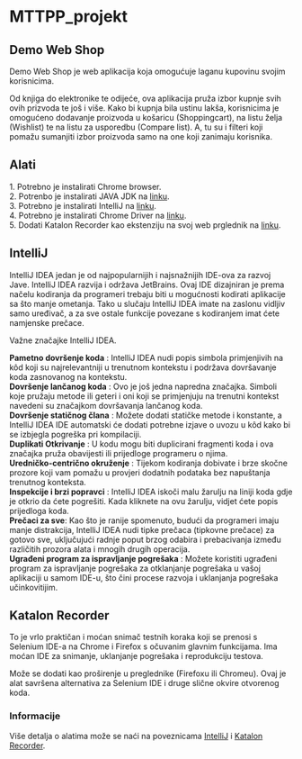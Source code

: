 # MTTPP_projekt

<h2>Demo Web Shop</h2>
<p>Demo Web Shop je web aplikacija koja omogućuje laganu kupovinu svojim korisnicima.</p>
<p>Od knjiga do elektronike te odijeće, ova aplikacija pruža izbor kupnje svih ovih prizvoda te još i više.
Kako bi kupnja bila ustinu lakša, korisnicima je omogućeno dodavanje proizvoda u košaricu (Shoppingcart), na listu želja (Wishlist) te na listu za usporedbu (Compare list). A, tu su i filteri koji pomažu sumanjiti izbor proizvoda samo na one koji zanimaju korisnika.</p>
    
<h2>Alati</h2>
<p>
1. Potrebno je instalirati Chrome browser.<br>
2. Potrenbo je instalirati JAVA JDK na <a href="https://www.oracle.com/java/technologies/downloads/">linku</a>.<br>
3. Potrebno je instalirati IntelliJ na <a href="https://www.jetbrains.com/idea/download/">linku</a>.<br>
4. Potrebno je instalirati Chrome Driver na <a href="https://chromedriver.chromium.org/downloads">linku</a>.<br>
5. Dodati Katalon Recorder kao ekstenziju na svoj web prglednik na <a href="https://chrome.google.com/webstore/detail/katalon-recorder-selenium/ljdobmomdgdljniojadhoplhkpialdid">linku</a>.<br>
</p>

<h2>IntelliJ</h2>

<p>IntelliJ IDEA jedan je od najpopularnijih i najsnažnijih IDE-ova za razvoj Jave. IntelliJ IDEA razvija i održava JetBrains.
Ovaj IDE dizajniran je prema načelu kodiranja da programeri trebaju biti u mogućnosti kodirati aplikacije sa što manje ometanja. Tako u slučaju IntelliJ IDEA imate na zaslonu vidljiv samo uređivač, a za sve ostale funkcije povezane s kodiranjem imat ćete namjenske prečace.</p>

<p>Važne značajke IntelliJ IDEA.</p>

<p>
    <b>Pametno dovršenje koda</b> : IntelliJ IDEA nudi popis simbola primjenjivih na kôd koji su najrelevantniji u trenutnom kontekstu i podržava dovršavanje koda zasnovanog na kontekstu.<br>
<b>Dovršenje lančanog koda</b> : Ovo je još jedna napredna značajka. Simboli koje pružaju metode ili geteri i oni koji se primjenjuju na trenutni kontekst navedeni su značajkom dovršavanja lančanog koda.<br>
<b>Dovršenje statičnog člana</b> : Možete dodati statičke metode i konstante, a IntelliJ IDEA IDE automatski će dodati potrebne izjave o uvozu u kôd kako bi se izbjegla pogreška pri kompilaciji.<br>
<b>Duplikati Otkrivanje</b> : U kodu mogu biti duplicirani fragmenti koda i ova značajka pruža obavijesti ili prijedloge programeru o njima.<br>
<b>Uredničko-centrično okruženje</b> : Tijekom kodiranja dobivate i brze skočne prozore koji vam pomažu u provjeri dodatnih podataka bez napuštanja trenutnog konteksta.<br>
<b>Inspekcije i brzi popravci</b> : IntelliJ IDEA iskoči malu žarulju na liniji koda gdje je otkrio da ćete pogrešiti. Kada kliknete na ovu žarulju, vidjet ćete popis prijedloga koda.<br>
<b>Prečaci za sve</b>: Kao što je ranije spomenuto, budući da programeri imaju manje distrakcija, IntelliJ IDEA nudi tipke prečaca (tipkovne prečace) za gotovo sve, uključujući radnje poput brzog odabira i prebacivanja između različitih prozora alata i mnogih drugih operacija.<br>
<b>Ugrađeni program za ispravljanje pogrešaka</b> : Možete koristiti ugrađeni program za ispravljanje pogrešaka za otklanjanje pogrešaka u vašoj aplikaciji u samom IDE-u, što čini procese razvoja i uklanjanja pogrešaka učinkovitijim.<br>
</p>

<h2>Katalon Recorder</h2>

<p>To je vrlo praktičan i moćan snimač testnih koraka koji se prenosi s Selenium IDE-a na Chrome i Firefox s očuvanim glavnim funkcijama. Ima moćan IDE za snimanje, uklanjanje pogrešaka i reprodukciju testova. </p>

<p>Može se dodati kao proširenje u preglednike (Firefoxu ili Chromeu). Ovaj je alat savršena alternativa za Selenium IDE i druge slične okvire otvorenog koda.</p>

<h3>Informacije</h3>

<p> Više detalja o alatima može se naći na poveznicama <a href="https://www.jetbrains.com/idea/">IntelliJ</a> i <a href="https://chrome.google.com/webstore/detail/katalon-recorder-selenium/ljdobmomdgdljniojadhoplhkpialdid">Katalon Recorder</a>. </p>

   
